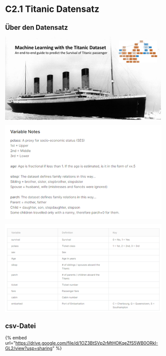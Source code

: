 # C2.1 Titanic Datensatz

## Über den Datensatz

![](../../.gitbook/assets/image.png)

![](<../../.gitbook/assets/image (4).png>)

![](<../../.gitbook/assets/image (8).png>)

## csv-Datei

{% embed url="https://drive.google.com/file/d/1OZ3BtSVp2rMtHOKqeZfS5WB0ORkI-GL2/view?usp=sharing" %}
